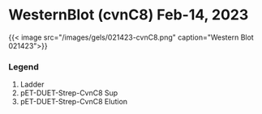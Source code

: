 # WesternBlot (cvnC8) Feb-14, 2023


<!--more-->
{{< image src="/images/gels/021423-cvnC8.png" caption="Western Blot 021423">}}

### Legend
  1. Ladder
  2. pET-DUET-Strep-CvnC8 Sup
  3. pET-DUET-Strep-CvnC8  Elution
  
